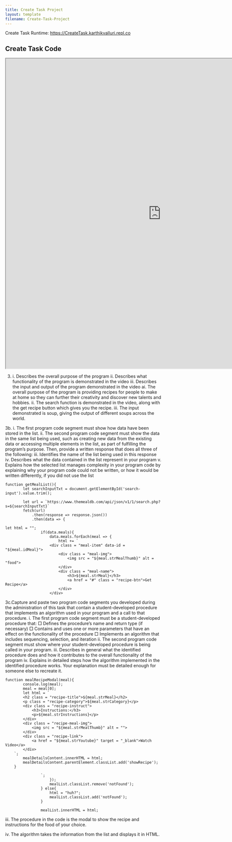 ```yaml
---
title: Create Task Project
layout: template
filename: Create-Task-Project
--- 
```


Create Task Runtime: https://CreateTask.karthikvalluri.repl.co

## Create Task Code
<iframe height="1000px" width="1000px" src="https://replit.com/@KarthikValluri/CreateTask?lite=true#index.html"></iframe>


3. i. Describes the overall purpose of the program
ii. Describes what functionality of the program is demonstrated in the video
iii. Describes the input and output of the program demonstrated in the video
ai. The overall purpose of the program is providing recipes for people to make at home so they can further their creativity and discover new talents and hobbies. 
ii. The search function is demonstrated in the video, along with the get recipe button which gives you the recipe. 
iii. The input demonstrated is soup, giving the output of different soups across the world. 

3b. i. The first program code segment must show how data have been stored in the list.
ii. The second program code segment must show the data in the same list being used, such as creating new data from the existing data or accessing multiple elements in the list, as part of fulfilling the program’s purpose. Then, provide a written response that does all three of the following:
iii. Identifies the name of the list being used in this response
iv. Describes what the data contained in the list represent in your program
v. Explains how the selected list manages complexity in your program code by explaining why your program code could not be written, or how it would be written differently, if you did not use the list
```
function getMealList(){
        let searchInputTxt = document.getElementById('search-input').value.trim();

        let url = `https://www.themealdb.com/api/json/v1/1/search.php?s=${searchInputTxt}`
        fetch(url)
            .then(response => response.json())
            .then(data => {
```
```
let html = "";
                if(data.meals){
                    data.meals.forEach(meal => {
                        html += `
                    <div class = "meal-item" data-id = "${meal.idMeal}">
                        <div class = "meal-img">
                            <img src = "${meal.strMealThumb}" alt = "food">
                        </div>
                        <div class = "meal-name">
                            <h3>${meal.strMeal}</h3>
                            <a href = "#" class = "recipe-btn">Get Recipe</a>
                        </div>
                    </div>
```

3c.Capture and paste two program code segments you developed during the administration of this task that contain a student-developed procedure that implements an algorithm used in your program and a call to that procedure.
i. The first program code segment must be a student-developed procedure that:
   □ Defines the procedure’s name and return type (if necessary)
   □ Contains and uses one or more parameters that have an effect on the functionality of the procedure
   □ Implements an algorithm that includes sequencing, selection, and iteration
ii. The second program code segment must show where your student-developed procedure is being called in your program.
iii. Describes in general what the identified procedure does and how it contributes to the overall functionality of the program
iv. Explains in detailed steps how the algorithm implemented in the identified procedure works. Your explanation must be detailed enough for someone else to recreate it.
```
function mealRecipeModal(meal){
        console.log(meal);
        meal = meal[0];
        let html = `
        <h2 class = "recipe-title">${meal.strMeal}</h2>
        <p class = "recipe-category">${meal.strCategory}</p>
        <div class = "recipe-instruct">
            <h3>Instructions:</h3>
            <p>${meal.strInstructions}</p>
        </div>
        <div class = "recipe-meal-img">
            <img src = "${meal.strMealThumb}" alt = "">
        </div>
        <div class = "recipe-link">
            <a href = "${meal.strYoutube}" target = "_blank">Watch Video</a>
        </div>
    `;
        mealDetailsContent.innerHTML = html;
        mealDetailsContent.parentElement.classList.add('showRecipe');
    }
```
```
                `;
                    });
                    mealList.classList.remove('notFound');
                } else{
                    html = "huh?";
                    mealList.classList.add('notFound');
                }

                mealList.innerHTML = html;
```

iii. The procedure in the code is the modal to show the recipe and instructions for the food of your choice.

iv. The algorithm takes the information from the list and displays it in HTML.
